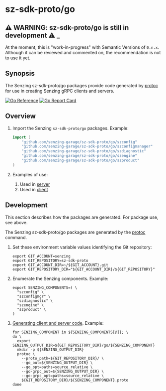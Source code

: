 # sz-sdk-proto/go

## :warning: WARNING: sz-sdk-proto/go is still in development :warning: _

At the moment, this is "work-in-progress" with Semantic Versions of `0.n.x`.
Although it can be reviewed and commented on,
the recommendation is not to use it yet.

## Synopsis

The Senzing sz-sdk-proto/go packages provide code generated by
[protoc](https://github.com/senzing-garage/knowledge-base/blob/main/WHATIS/protoc.md)
for use in creating Senzing gRPC clients and servers.

[![Go Reference](https://pkg.go.dev/badge/github.com/senzing-garage/sz2-sdk-proto/go.svg)](https://pkg.go.dev/github.com/senzing-garage/sz-sdk-proto/go)
[![Go Report Card](https://goreportcard.com/badge/github.com/senzing-garage/sz-sdk-proto/go)](https://goreportcard.com/report/github.com/senzing-garage/sz-sdk-proto/go)

## Overview

1. Import the Senzing `sz-sdk-proto/go` packages.
   Example:

    ```go
    import (
        "github.com/senzing-garage/sz-sdk-proto/go/szconfig"
        "github.com/senzing-garage/sz-sdk-proto/go/szconfigmanager"
        "github.com/senzing-garage/sz-sdk-proto/go/szdiagnostic"
        "github.com/senzing-garage/sz-sdk-proto/go/szengine"
        "github.com/senzing-garage/sz-sdk-proto/go/szproduct"
    )
    ```

1. Examples of use:
    1. Used in [server](https://github.com/senzing-garage/serve-grpc/blob/main/szengineserver/szengineserver.go)
    1. Used in [client](https://github.com/senzing-garage/sz-sdk-go-grpc/blob/main/szengineclient/szengineclient.go)

## Development

This section describes how the packages are generated.
For package use, see above.

The Senzing sz-sdk-proto/go packages are generated by the
[protoc](https://github.com/senzing-garage/knowledge-base/blob/main/WHATIS/protoc.md)
command.

1. Set these environment variable values identifying the Git repository:

    ```console
    export GIT_ACCOUNT=senzing
    export GIT_REPOSITORY=sz-sdk-proto
    export GIT_ACCOUNT_DIR=~/${GIT_ACCOUNT}.git
    export GIT_REPOSITORY_DIR="${GIT_ACCOUNT_DIR}/${GIT_REPOSITORY}"

    ```

1. Enumerate the Senzing components.
   Example:

    ```console
    export SENZING_COMPONENTS=( \
      "szconfig" \
      "szconfigmgr" \
      "szdiagnostic" \
      "szengine" \
      "szproduct" \
    )

    ```

1. [Generating client and server code](https://grpc.io/docs/languages/go/basics/#generating-client-and-server-code).
   Example:

    ```console
    for SENZING_COMPONENT in ${SENZING_COMPONENTS[@]}; \
    do \
      export SENZING_OUTPUT_DIR=${GIT_REPOSITORY_DIR}/go/${SENZING_COMPONENT}
      mkdir -p ${SENZING_OUTPUT_DIR}
      protoc \
        --proto_path=${GIT_REPOSITORY_DIR}/ \
        --go_out=${SENZING_OUTPUT_DIR} \
        --go_opt=paths=source_relative \
        --go-grpc_out=${SENZING_OUTPUT_DIR} \
        --go-grpc_opt=paths=source_relative \
        ${GIT_REPOSITORY_DIR}/${SENZING_COMPONENT}.proto
    done

    ```
